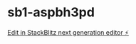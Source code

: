 # sb1-aspbh3pd

[Edit in StackBlitz next generation editor ⚡️](https://stackblitz.com/~/github.com/kmizab/sb1-aspbh3pd)